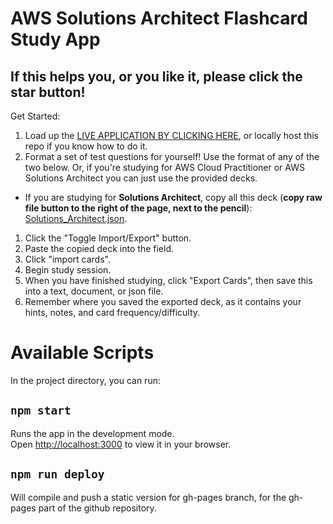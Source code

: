 # AWS Solutions Architect Flashcard Study App

## If this helps you, or you like it, please click the star button!

Get Started:
1. Load up the [LIVE APPLICATION BY CLICKING HERE](https://github.com/Varelion/Npower_Cloud_Study_Flashcards), or locally host this repo if you know how to do it.
2. Format a set of test questions for yourself! Use the format of any of the two below. Or, if you're studying for AWS Cloud Practitioner or AWS Solutions Architect you can just use the provided decks.

- If you are studying for **Solutions Architect**, copy all this deck (**copy raw file button to the right of the page, next to the pencil**): [Solutions_Architect.json](https://github.com/Varelion/Npower_Cloud_Study_Flashcards/blob/main/Solutions_Architect.json).
1. Click the "Toggle Import/Export" button.
2. Paste the copied deck into the field.
3. Click "import cards".
4. Begin study session.
5. When you have finished studying, click "Export Cards", then save this into a text, document, or json file.
6. Remember where you saved the exported deck, as it contains your hints, notes, and card frequency/difficulty.

# Available Scripts

In the project directory, you can run:

## `npm start`

Runs the app in the development mode.\
Open [http://localhost:3000](http://localhost:3000) to view it in your browser.


## `npm run deploy`

Will compile and push a static version for gh-pages branch, for the gh-pages part of the github repository.
